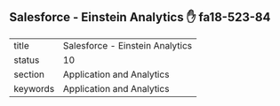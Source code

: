## Salesforce - Einstein Analytics :hand: fa18-523-84


|          |                                 |
| -------- | ------------------------------- |
| title    | Salesforce - Einstein Analytics | 
| status   | 10                              |
| section  | Application and Analytics       |
| keywords | Application and Analytics       |
